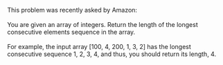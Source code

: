 This problem was recently asked by Amazon:
<br><br>
You are given an array of integers. Return the length of the longest consecutive elements sequence in the array.
<br><br>
For example, the input array [100, 4, 200, 1, 3, 2] has the longest consecutive sequence 1, 2, 3, 4, and thus, you should return its length, 4.
